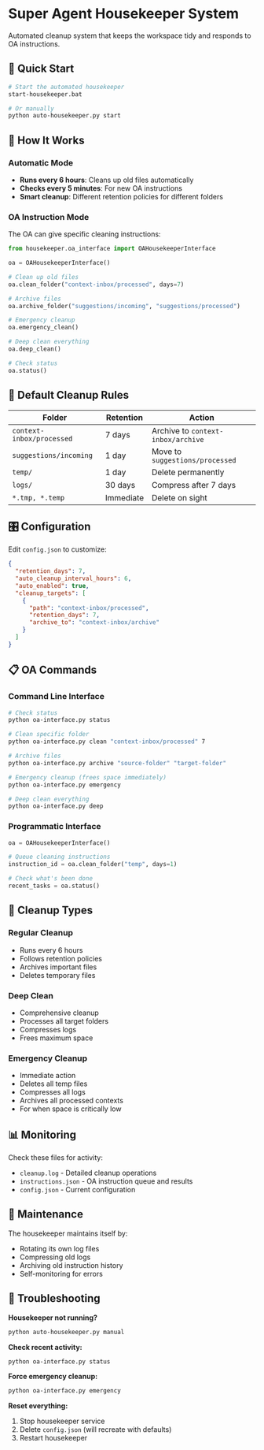 # Super Agent Housekeeper System

Automated cleanup system that keeps the workspace tidy and responds to OA instructions.

## 🚀 Quick Start

```bash
# Start the automated housekeeper
start-housekeeper.bat

# Or manually
python auto-housekeeper.py start
```

## 🤖 How It Works

### Automatic Mode
- **Runs every 6 hours**: Cleans up old files automatically
- **Checks every 5 minutes**: For new OA instructions
- **Smart cleanup**: Different retention policies for different folders

### OA Instruction Mode
The OA can give specific cleaning instructions:

```python
from housekeeper.oa_interface import OAHousekeeperInterface

oa = OAHousekeeperInterface()

# Clean up old files
oa.clean_folder("context-inbox/processed", days=7)

# Archive files  
oa.archive_folder("suggestions/incoming", "suggestions/processed")

# Emergency cleanup
oa.emergency_clean()

# Deep clean everything
oa.deep_clean()

# Check status
oa.status()
```

## 📁 Default Cleanup Rules

| Folder | Retention | Action |
|--------|-----------|---------|
| `context-inbox/processed` | 7 days | Archive to `context-inbox/archive` |
| `suggestions/incoming` | 1 day | Move to `suggestions/processed` |
| `temp/` | 1 day | Delete permanently |
| `logs/` | 30 days | Compress after 7 days |
| `*.tmp, *.temp` | Immediate | Delete on sight |

## 🎛️ Configuration

Edit `config.json` to customize:

```json
{
  "retention_days": 7,
  "auto_cleanup_interval_hours": 6,
  "auto_enabled": true,
  "cleanup_targets": [
    {
      "path": "context-inbox/processed",
      "retention_days": 7,
      "archive_to": "context-inbox/archive"
    }
  ]
}
```

## 📋 OA Commands

### Command Line Interface

```bash
# Check status
python oa-interface.py status

# Clean specific folder
python oa-interface.py clean "context-inbox/processed" 7

# Archive files
python oa-interface.py archive "source-folder" "target-folder"

# Emergency cleanup (frees space immediately)
python oa-interface.py emergency

# Deep clean everything
python oa-interface.py deep
```

### Programmatic Interface

```python
oa = OAHousekeeperInterface()

# Queue cleaning instructions
instruction_id = oa.clean_folder("temp", days=1)

# Check what's been done
recent_tasks = oa.status()
```

## 🧹 Cleanup Types

### Regular Cleanup
- Runs every 6 hours
- Follows retention policies
- Archives important files
- Deletes temporary files

### Deep Clean
- Comprehensive cleanup
- Processes all target folders
- Compresses logs
- Frees maximum space

### Emergency Cleanup
- Immediate action
- Deletes all temp files
- Compresses all logs
- Archives all processed contexts
- For when space is critically low

## 📊 Monitoring

Check these files for activity:
- `cleanup.log` - Detailed cleanup operations
- `instructions.json` - OA instruction queue and results
- `config.json` - Current configuration

## 🔧 Maintenance

The housekeeper maintains itself by:
- Rotating its own log files
- Compressing old logs
- Archiving old instruction history
- Self-monitoring for errors

## 🚨 Troubleshooting

**Housekeeper not running?**
```bash
python auto-housekeeper.py manual
```

**Check recent activity:**
```bash
python oa-interface.py status
```

**Force emergency cleanup:**
```bash
python oa-interface.py emergency
```

**Reset everything:**
1. Stop housekeeper service
2. Delete `config.json` (will recreate with defaults)
3. Restart housekeeper